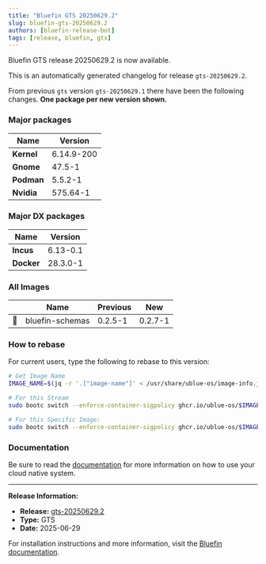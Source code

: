 ```yaml
---
title: "Bluefin GTS 20250629.2"
slug: bluefin-gts-20250629.2
authors: [bluefin-release-bot]
tags: [release, bluefin, gts]
---
```


Bluefin GTS release 20250629.2 is now available.

<!--truncate-->

This is an automatically generated changelog for release `gts-20250629.2`.

From previous `gts` version `gts-20250629.1` there have been the following changes. **One package per new version shown.**

### Major packages

| Name       | Version    |
| ---------- | ---------- |
| **Kernel** | 6.14.9-200 |
| **Gnome**  | 47.5-1     |
| **Podman** | 5.5.2-1    |
| **Nvidia** | 575.64-1   |

### Major DX packages

| Name       | Version  |
| ---------- | -------- |
| **Incus**  | 6.13-0.1 |
| **Docker** | 28.3.0-1 |

### All Images

|     | Name            | Previous | New     |
| --- | --------------- | -------- | ------- |
| 🔄  | bluefin-schemas | 0.2.5-1  | 0.2.7-1 |

### How to rebase

For current users, type the following to rebase to this version:

```bash
# Get Image Name
IMAGE_NAME=$(jq -r '.["image-name"]' < /usr/share/ublue-os/image-info.json)

# For this Stream
sudo bootc switch --enforce-container-sigpolicy ghcr.io/ublue-os/$IMAGE_NAME:gts

# For this Specific Image:
sudo bootc switch --enforce-container-sigpolicy ghcr.io/ublue-os/$IMAGE_NAME:gts-20250629.2
```

### Documentation

Be sure to read the [documentation](https://docs.projectbluefin.io/) for more information
on how to use your cloud native system.

---

**Release Information:**

- **Release:** [gts-20250629.2](https://github.com/ublue-os/bluefin/releases/tag/gts-20250629.2)
- **Type:** GTS
- **Date:** 2025-06-29

For installation instructions and more information, visit the [Bluefin documentation](https://docs.projectbluefin.io/).
